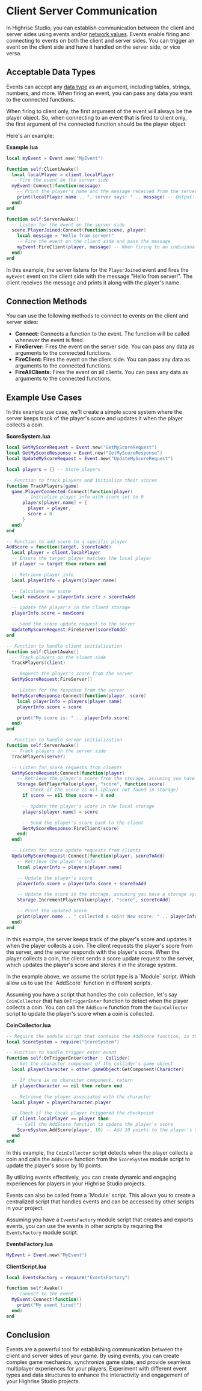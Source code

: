 # Client Server Communication

In Highrise Studio, you can establish communication between the client and server sides using events and/or [network values](https://create.highrise.game/learn/studio/create/scripting/advanced/network-values). Events enable firing and connecting to events on both the client and server sides. You can trigger an event on the client side and have it handled on the server side, or vice versa.

## Acceptable Data Types

Events can accept any [data type](https://create.highrise.game/learn/studio/create/coding-fundamentals/variables-and-data-types) as an argument, including tables, strings, numbers, and more. When firing an event, you can pass any data you want to the connected functions.

<Note>
When firing to client only, the first argument of the event will always be the player object.
So, when connecting to an event that is fired to client only, the first argument of the connected function should be the player object.
</Note>

Here's an example:

**Example.lua**
```lua
local myEvent = Event.new("MyEvent")

function self:ClientAwake()
  local localPlayer = client.localPlayer
  -- Fire the event on the server side
  myEvent:Connect(function(message)
    -- Print the player's name and the message received from the server
    print(localPlayer.name .. ", server says: " .. message) -- Output: Player1 says: Hello from server!
  end)
end

function self:ServerAwake()
  -- Listen for the event on the server side
  scene.PlayerJoined:Connect(function(scene, player)
    local message = "Hello from server!"
    -- Fire the event on the client side and pass the message
    myEvent:FireClient(player, message) -- When firing to an individual client, you must pass a userdata object
  end)
end
```

In this example, the server listens for the `PlayerJoined` event and fires the `myEvent` event on the client side with the message "Hello from server!". The client receives the message and prints it along with the player's name.

## Connection Methods

You can use the following methods to connect to events on the client and server sides:

- **Connect:** Connects a function to the event. The function will be called whenever the event is fired.
- **FireServer:** Fires the event on the server side. You can pass any data as arguments to the connected functions.
- **FireClient:** Fires the event on the client side. You can pass any data as arguments to the connected functions.
- **FireAllClients:** Fires the event on all clients. You can pass any data as arguments to the connected functions.

## Example Use Cases

In this example use case, we'll create a simple score system where the server keeps track of the player's score and updates it when the player collects a coin.

**ScoreSystem.lua**
```lua
local GetMyScoreRequest = Event.new("GetMyScoreRequest")
local GetMyScoreResponse = Event.new("GetMyScoreResponse")
local UpdateMyScoreRequest = Event.new("UpdateMyScoreRequest")

local players = {} -- Store players

-- Function to track players and initialize their scores
function TrackPlayers(game)
  game.PlayerConnected:Connect(function(player)
      -- Initialize player info with score set to 0
      players[player.name] = {
        player = player,
        score = 0
      }
  end)
end

-- Function to add score to a specific player
AddScore = function(target, scoreToAdd)
  local player = client.localPlayer
  -- Ensure the target player matches the local player
  if player ~= target then return end

  -- Retrieve player info
  local playerInfo = players[player.name]

  -- Calculate new score
  local newScore = playerInfo.score + scoreToAdd

  -- Update the player's in the client storage
  playerInfo.score = newScore

  -- Send the score update request to the server
  UpdateMyScoreRequest:FireServer(scoreToAdd)
end

-- Function to handle client initialization
function self:ClientAwake()
  -- Track players on the client side
  TrackPlayers(client)

  -- Request the player's score from the server
  GetMyScoreRequest:FireServer()

  -- Listen for the response from the server
  GetMyScoreResponse:Connect(function(player, score)
    local playerInfo = players[player.name]
    playerInfo.score = score

    print("My score is: " .. playerInfo.score)
  end)
end

-- Function to handle server initialization
function self:ServerAwake()
  -- Track players on the server side
  TrackPlayers(server)

  -- Listen for score requests from clients
  GetMyScoreRequest:Connect(function(player)
    -- Retrieve the player's score from the storage, assuming you have a storage system
    Storage.GetPlayerValue(player, "score", function(score)
      -- Check if the score is nil (player not found in storage)
      if score == nil then score = 0 end

      -- Update the player's score in the local storage
      players[player.name] = score

      -- Send the player's score back to the client
      GetMyScoreResponse:FireClient(score)
    end)
  end)

  -- Listen for score update requests from clients
  UpdateMyScoreRequest:Connect(function(player, scoreToAdd)
    -- Retrieve the player's info
    local playerInfo = players[player.name]

    -- Update the player's score
    playerInfo.score = playerInfo.score + scoreToAdd

    -- Update the score in the storage, assuming you have a storage system
    Storage.IncrementPlayerValue(player, "score", scoreToAdd)

    -- Print the updated score
    print(player.name .. " collected a coin! New score: " .. playerInfo.score)
  end)
end
```

In this example, the server keeps track of the player's score and updates it when the player collects a coin. The client requests the player's score from the server, and the server responds with the player's score. When the player collects a coin, the client sends a score update request to the server, which updates the player's score and stores it in the storage system.

<Note type="warning">
In the example above, we assume the script type is a `Module` script. Which allow us to use the `AddScore` function in different scripts.
</Note>

Assuming you have a script that handles the coin collection, let's say `CoinCollector` that has `OnTriggerEnter` function to detect when the player collects a coin. You can call the `AddScore` function from the `CoinCollector` script to update the player's score when a coin is collected.

**CoinCollector.lua**
```lua
-- Require the module script that contains the AddScore function, in this case, the ScoreSystem module script
local ScoreSystem = require("ScoreSystem")

-- Function to handle trigger enter event
function self:OnTriggerEnter(other : Collider)
  -- Get the character component of the collider's game object
  local playerCharacter = other.gameObject:GetComponent(Character)

  -- If there is no character component, return
  if playerCharacter == nil then return end

  -- Retrieve the player associated with the character
  local player = playerCharacter.player

  -- Check if the local player triggered the checkpoint
  if client.localPlayer == player then
    -- Call the AddScore function to update the player's score
    ScoreSystem.AddScore(player, 10) -- Add 10 points to the player's score
  end
end
```

In this example, the `CoinCollector` script detects when the player collects a coin and calls the `AddScore` function from the `ScoreSystem` module script to update the player's score by 10 points.

By utilizing events effectively, you can create dynamic and engaging experiences for players in your Highrise Studio projects.

<Note>
Events can also be called from a `Module` script. This allows you to create a centralized script that handles events and can be accessed by other scripts in your project.
</Note>

Assuming you have a `EventsFactory` module script that creates and exports events, you can use the events in other scripts by requiring the `EventsFactory` module script.

**EventsFactory.lua**
```lua
MyEvent = Event.new("MyEvent")
```

**ClientScript.lua**
```lua
local EventsFactory = require("EventsFactory")

function self:Awake()
  -- Connect to the event
  MyEvent:Connect(function()
    print("My event fired!")
  end)
end
```


## Conclusion

Events are a powerful tool for establishing communication between the client and server sides of your game. By using events, you can create complex game mechanics, synchronize game state, and provide seamless multiplayer experiences for your players. Experiment with different event types and data structures to enhance the interactivity and engagement of your Highrise Studio projects.